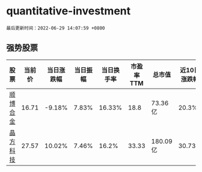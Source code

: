 # quantitative-investment

`最后更新时间：2022-06-29 14:07:59 +0800`

## 强势股票

|股票|当前价|当日涨跌幅|当日振幅|当日换手率|市盈率TTM|总市值|近10日涨跌幅|
|----|----|----|----|----|----|----|----|
|[顺博合金](https://xueqiu.com/S/SZ002996)|16.71|-9.18%|7.83%|16.33%|18.8|73.36亿|20.3%|
|[晶方科技](https://xueqiu.com/S/SH603005)|27.57|10.02%|7.46%|16.2%|33.33|180.09亿|30.73%|
